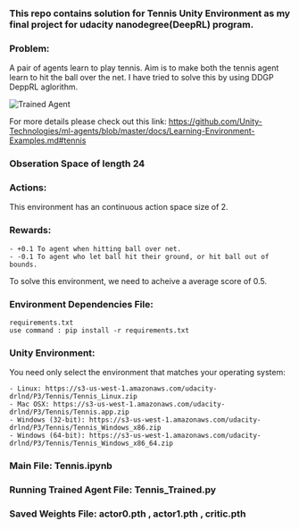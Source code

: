 [image1]: https://user-images.githubusercontent.com/10624937/42135623-e770e354-7d12-11e8-998d-29fc74429ca2.gif "Trained Agent"

### This repo contains solution for Tennis Unity Environment as my final project for udacity nanodegree(DeepRL) program.

### Problem:

A pair of agents learn to play tennis. Aim is to make both the tennis agent learn to hit the ball over the net. I have tried to solve this by using DDGP DeppRL aglorithm.

![Trained Agent][image1]

For more details please check out this link: https://github.com/Unity-Technologies/ml-agents/blob/master/docs/Learning-Environment-Examples.md#tennis

### Obseration Space of length 24

### Actions:

This environment has an continuous action space size of 2.

### Rewards:

	- +0.1 To agent when hitting ball over net.
	- -0.1 To agent who let ball hit their ground, or hit ball out of bounds.

To solve this environment, we need to acheive a average score of 0.5.

### Environment Dependencies File:
	requirements.txt
	use command : pip install -r requirements.txt


### Unity Environment:
You need only select the environment that matches your operating system:

	- Linux: https://s3-us-west-1.amazonaws.com/udacity-drlnd/P3/Tennis/Tennis_Linux.zip
	- Mac OSX: https://s3-us-west-1.amazonaws.com/udacity-drlnd/P3/Tennis/Tennis.app.zip
	- Windows (32-bit): https://s3-us-west-1.amazonaws.com/udacity-drlnd/P3/Tennis/Tennis_Windows_x86.zip
	- Windows (64-bit): https://s3-us-west-1.amazonaws.com/udacity-drlnd/P3/Tennis/Tennis_Windows_x86_64.zip

### Main File: Tennis.ipynb

### Running Trained Agent File: Tennis_Trained.py

### Saved Weights File: actor0.pth , actor1.pth , critic.pth
